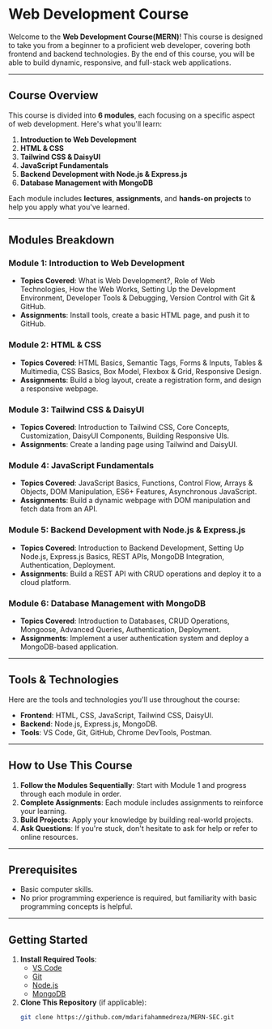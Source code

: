 # Web Development Course

Welcome to the **Web Development Course(MERN)**! This course is designed to take you from a beginner to a proficient web developer, covering both frontend and backend technologies. By the end of this course, you will be able to build dynamic, responsive, and full-stack web applications.

---

## **Course Overview**
This course is divided into **6 modules**, each focusing on a specific aspect of web development. Here's what you'll learn:

1. **Introduction to Web Development**
2. **HTML & CSS**
3. **Tailwind CSS & DaisyUI**
4. **JavaScript Fundamentals**
5. **Backend Development with Node.js & Express.js**
6. **Database Management with MongoDB**

Each module includes **lectures**, **assignments**, and **hands-on projects** to help you apply what you've learned.

---

## **Modules Breakdown**

### **Module 1: Introduction to Web Development**
- **Topics Covered**: What is Web Development?, Role of Web Technologies, How the Web Works, Setting Up the Development Environment, Developer Tools & Debugging, Version Control with Git & GitHub.
- **Assignments**: Install tools, create a basic HTML page, and push it to GitHub.

### **Module 2: HTML & CSS**
- **Topics Covered**: HTML Basics, Semantic Tags, Forms & Inputs, Tables & Multimedia, CSS Basics, Box Model, Flexbox & Grid, Responsive Design.
- **Assignments**: Build a blog layout, create a registration form, and design a responsive webpage.

### **Module 3: Tailwind CSS & DaisyUI**
- **Topics Covered**: Introduction to Tailwind CSS, Core Concepts, Customization, DaisyUI Components, Building Responsive UIs.
- **Assignments**: Create a landing page using Tailwind and DaisyUI.

### **Module 4: JavaScript Fundamentals**
- **Topics Covered**: JavaScript Basics, Functions, Control Flow, Arrays & Objects, DOM Manipulation, ES6+ Features, Asynchronous JavaScript.
- **Assignments**: Build a dynamic webpage with DOM manipulation and fetch data from an API.

### **Module 5: Backend Development with Node.js & Express.js**
- **Topics Covered**: Introduction to Backend Development, Setting Up Node.js, Express.js Basics, REST APIs, MongoDB Integration, Authentication, Deployment.
- **Assignments**: Build a REST API with CRUD operations and deploy it to a cloud platform.

### **Module 6: Database Management with MongoDB**
- **Topics Covered**: Introduction to Databases, CRUD Operations, Mongoose, Advanced Queries, Authentication, Deployment.
- **Assignments**: Implement a user authentication system and deploy a MongoDB-based application.

---

## **Tools & Technologies**
Here are the tools and technologies you'll use throughout the course:
- **Frontend**: HTML, CSS, JavaScript, Tailwind CSS, DaisyUI.
- **Backend**: Node.js, Express.js, MongoDB.
- **Tools**: VS Code, Git, GitHub, Chrome DevTools, Postman.

---

## **How to Use This Course**
1. **Follow the Modules Sequentially**: Start with Module 1 and progress through each module in order.
2. **Complete Assignments**: Each module includes assignments to reinforce your learning.
3. **Build Projects**: Apply your knowledge by building real-world projects.
4. **Ask Questions**: If you're stuck, don't hesitate to ask for help or refer to online resources.

---

## **Prerequisites**
- Basic computer skills.
- No prior programming experience is required, but familiarity with basic programming concepts is helpful.

---

## **Getting Started**
1. **Install Required Tools**:
   - [VS Code](https://code.visualstudio.com/)
   - [Git](https://git-scm.com/)
   - [Node.js](https://nodejs.org/)
   - [MongoDB](https://www.mongodb.com/)
2. **Clone This Repository** (if applicable):
   ```bash
   git clone https://github.com/mdarifahammedreza/MERN-SEC.git
